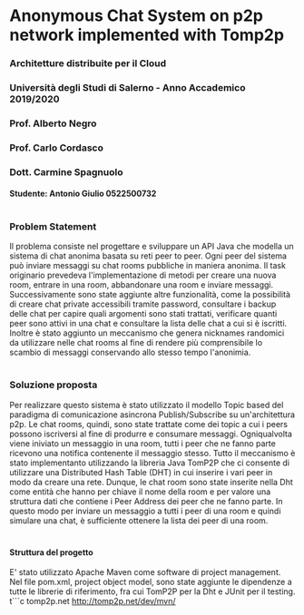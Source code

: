 # Anonymous Chat System on p2p network implemented with Tomp2p
### Architetture distribuite per il Cloud
### Università degli Studi di Salerno - Anno Accademico 2019/2020
### Prof. Alberto Negro
### Prof. Carlo Cordasco
### Dott. Carmine Spagnuolo
#### Studente: Antonio Giulio 0522500732
# 
### Problem Statement
Il problema consiste nel progettare e sviluppare un API Java che modella un sistema di chat anonima basata su reti peer to peer. Ogni peer del sistema può inviare messaggi su chat rooms pubbliche in maniera anonima. 
Il task originario prevedeva l'implementazione di metodi per creare una nuova room, entrare in una room, abbandonare una room e inviare messaggi. Successivamente sono state aggiunte altre funzionalità, come la possibilità di creare chat private accessibili tramite password, consultare i backup delle chat per capire quali argomenti sono stati trattati, verificare quanti peer sono attivi in una chat e consultare la lista delle chat a cui si è iscritti.
Inoltre è stato aggiunto un meccanismo che genera nicknames randomici da utilizzare nelle chat rooms al fine di rendere più comprensibile lo scambio di messaggi conservando allo stesso tempo l'anonimia.
# 
### Soluzione proposta
Per realizzare questo sistema è stato utilizzato il modello Topic based del paradigma di comunicazione asincrona Publish/Subscribe su un'architettura p2p.
Le chat rooms, quindi, sono state trattate come dei topic a cui i peers possono iscriversi al fine di produrre e consumare messaggi. Ogniqualvolta viene iniviato un messaggio in una room, tutti i peer che ne fanno parte ricevono una notifica contenente il messaggio stesso.
Tutto il meccanismo è stato implementanto utilizzando la libreria Java TomP2P che ci consente di utilizzare una Distributed Hash Table (DHT) in cui inserire i vari peer in modo da creare una rete. 
Dunque, le chat room sono state inserite nella Dht come entità che hanno per chiave il nome della room e per valore una struttura dati che contiene i Peer Address dei peer che ne fanno parte.
In questo modo per inviare un messaggio a tutti i peer di una room e quindi simulare una chat, è sufficiente ottenere la lista dei peer di una room. 
#
#### Struttura del progetto
E' stato utilizzato Apache Maven come software di project management.
Nel file pom.xml, project object model, sono state aggiunte le dipendenze a tutte le librerie di riferimento, fra cui TomP2P per la Dht e JUnit per il testing. t```c
 <repositories>
    <repository>
    	<id>tomp2p.net</id>
        <url>http://tomp2p.net/dev/mvn/</url>
    </repository>
  </repositories>
```
